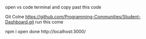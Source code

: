 open vs code terminal and copy past this code

Git Colne https://github.com/Programming-Communities/Student-Dashboard.git
run this come

npm i
open done http://localhost:3000/